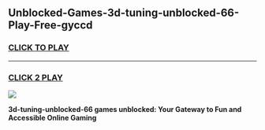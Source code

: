 
## Unblocked-Games-3d-tuning-unblocked-66-Play-Free-gyccd
<h3>
<a href="https://premium76.site?title=3d-tuning-unblocked-66&ref=10A">CLICK TO PLAY</a></h3>
<hr>

<h3>
<a href="https://premium76.site?title=3d-tuning-unblocked-66&ref=10A">CLICK 2 PLAY</a>
  
</h3>

<a href="https://premium76.site?title=3d-tuning-unblocked-66&ref=10A"><img src="https://clearcache.store/games.png"></a>


**3d-tuning-unblocked-66 games unblocked: Your Gateway to Fun and Accessible Online Gaming**
